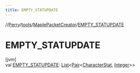 ```yaml
---
title: EMPTY_STATUPDATE
---
```

//[Perry](../../../index.html)/[tools](../index.html)/[MaplePacketCreator](index.html)/[EMPTY_STATUPDATE](-e-m-p-t-y_-s-t-a-t-u-p-d-a-t-e.html)



# EMPTY_STATUPDATE



[jvm]\
val [EMPTY_STATUPDATE](-e-m-p-t-y_-s-t-a-t-u-p-d-a-t-e.html): [List](https://docs.oracle.com/javase/8/docs/api/java/util/List.html)<[Pair](https://kotlinlang.org/api/latest/jvm/stdlib/kotlin/-pair/index.html)<[CharacterStat](../../client/-character-stat/index.html), [Integer](https://docs.oracle.com/javase/8/docs/api/java/lang/Integer.html)>>




